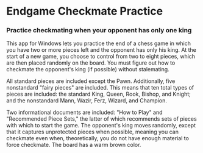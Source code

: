 # Endgame Checkmate Practice
### Practice checkmating when your opponent has only one king

This app for Windows lets you practice the end of a chess game in which you have two or more pieces left and the opponent has only his king. At the start of a new game, you choose to control from two to eight pieces, which are then placed randomly on the board. You must figure out how to checkmate the opponent's king (if possible) without stalemating.

All standard pieces are included except the Pawn. Additionally, five nonstandard "fairy pieces" are included. This means that ten total types of pieces are included: the standard King, Queen, Rook, Bishop, and Knight; and the nonstandard Mann, Wazir, Ferz, Wizard, and Champion.

Two informational documents are included: "How to Play" and "Recommended Piece Sets," the latter of which recommends sets of pieces with which to start the game. The opponent's king moves randomly, except that it captures unprotected pieces when possible, meaning you can checkmate even when, theoretically, you do not have enough material to force checkmate. The board has a warm brown color.
